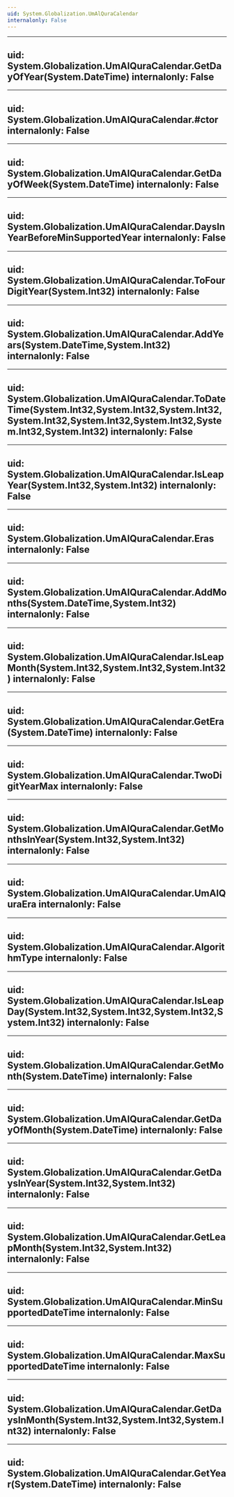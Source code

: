 ```yaml
---
uid: System.Globalization.UmAlQuraCalendar
internalonly: False
---
```


---
uid: System.Globalization.UmAlQuraCalendar.GetDayOfYear(System.DateTime)
internalonly: False
---

---
uid: System.Globalization.UmAlQuraCalendar.#ctor
internalonly: False
---

---
uid: System.Globalization.UmAlQuraCalendar.GetDayOfWeek(System.DateTime)
internalonly: False
---

---
uid: System.Globalization.UmAlQuraCalendar.DaysInYearBeforeMinSupportedYear
internalonly: False
---

---
uid: System.Globalization.UmAlQuraCalendar.ToFourDigitYear(System.Int32)
internalonly: False
---

---
uid: System.Globalization.UmAlQuraCalendar.AddYears(System.DateTime,System.Int32)
internalonly: False
---

---
uid: System.Globalization.UmAlQuraCalendar.ToDateTime(System.Int32,System.Int32,System.Int32,System.Int32,System.Int32,System.Int32,System.Int32,System.Int32)
internalonly: False
---

---
uid: System.Globalization.UmAlQuraCalendar.IsLeapYear(System.Int32,System.Int32)
internalonly: False
---

---
uid: System.Globalization.UmAlQuraCalendar.Eras
internalonly: False
---

---
uid: System.Globalization.UmAlQuraCalendar.AddMonths(System.DateTime,System.Int32)
internalonly: False
---

---
uid: System.Globalization.UmAlQuraCalendar.IsLeapMonth(System.Int32,System.Int32,System.Int32)
internalonly: False
---

---
uid: System.Globalization.UmAlQuraCalendar.GetEra(System.DateTime)
internalonly: False
---

---
uid: System.Globalization.UmAlQuraCalendar.TwoDigitYearMax
internalonly: False
---

---
uid: System.Globalization.UmAlQuraCalendar.GetMonthsInYear(System.Int32,System.Int32)
internalonly: False
---

---
uid: System.Globalization.UmAlQuraCalendar.UmAlQuraEra
internalonly: False
---

---
uid: System.Globalization.UmAlQuraCalendar.AlgorithmType
internalonly: False
---

---
uid: System.Globalization.UmAlQuraCalendar.IsLeapDay(System.Int32,System.Int32,System.Int32,System.Int32)
internalonly: False
---

---
uid: System.Globalization.UmAlQuraCalendar.GetMonth(System.DateTime)
internalonly: False
---

---
uid: System.Globalization.UmAlQuraCalendar.GetDayOfMonth(System.DateTime)
internalonly: False
---

---
uid: System.Globalization.UmAlQuraCalendar.GetDaysInYear(System.Int32,System.Int32)
internalonly: False
---

---
uid: System.Globalization.UmAlQuraCalendar.GetLeapMonth(System.Int32,System.Int32)
internalonly: False
---

---
uid: System.Globalization.UmAlQuraCalendar.MinSupportedDateTime
internalonly: False
---

---
uid: System.Globalization.UmAlQuraCalendar.MaxSupportedDateTime
internalonly: False
---

---
uid: System.Globalization.UmAlQuraCalendar.GetDaysInMonth(System.Int32,System.Int32,System.Int32)
internalonly: False
---

---
uid: System.Globalization.UmAlQuraCalendar.GetYear(System.DateTime)
internalonly: False
---
